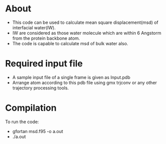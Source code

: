 # About
* This code can be used to calculate mean square displacement(msd) of interfacial water(IW).
* IW are considered as those water molecule which are within 6 Angstorm from the protein backbone atom.
* The code is capable to calculate msd of bulk water also.


# Required input file
* A sample input file of a single frame is given as Input.pdb
* Arrange atom according to this pdb file using gmx trjconv or any other trajectory processing tools.

# Compilation
To run the code:
* gfortan msd.f95 -o a.out
* ./a.out

